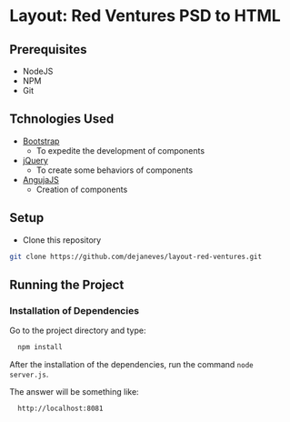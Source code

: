 # Layout: Red Ventures PSD to HTML

## Prerequisites

- NodeJS
- NPM
- Git

## Tchnologies Used

- [Bootstrap](http://getbootstrap.com)
  - To expedite the development of components
- [jQuery](https://jquery.com)
  - To create some behaviors of components
- [AngujaJS](https://angularjs.org)
  - Creation of components

## Setup
  * Clone this repository

```sh
git clone https://github.com/dejaneves/layout-red-ventures.git
```

## Running the Project

### Installation of Dependencies

Go to the project directory and type:

```sh
  npm install
```
After the installation of the dependencies, run the command `node server.js`.

The answer will be something like:
```sh
  http://localhost:8081
```

